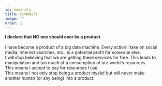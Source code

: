 ```yaml
---
id: humanity
title: HUMANITY
image: ''
order: 2
---
```


**I declare that NO one should ever be a product**
<br/>
<br/>
I have become a product of a big data machine. Every action I take on social media, Internet searches, etc., is a potential profit for someone else. 
<br/>
I will stop believing that we are getting these services for free. This leads to manipulation and too much of a consumption of our world's resources. 
<br/>
This means I accept to pay for resources I use. 
<br/>
This means I not only stop being a product myslef but will never make another human (or any being) into a product.
